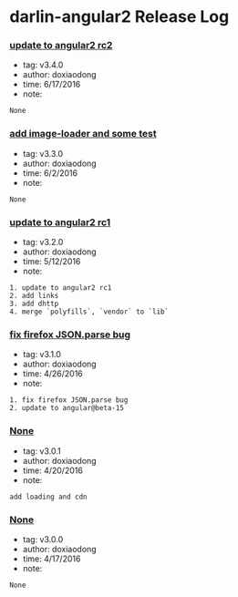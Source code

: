 # darlin-angular2 Release Log  


### [update to angular2 rc2](https://github.com/doxiaodong/darlin-angular2/releases/tag/v3.4.0)  
* tag: v3.4.0  
* author: doxiaodong  
* time: 6/17/2016  
* note: 
```
None  
```  

### [add image-loader and some test](https://github.com/doxiaodong/darlin-angular2/releases/tag/v3.3.0)  
* tag: v3.3.0  
* author: doxiaodong  
* time: 6/2/2016  
* note: 
```
None  
```  

### [update to angular2 rc1](https://github.com/doxiaodong/darlin-angular2/releases/tag/v3.2.0)  
* tag: v3.2.0  
* author: doxiaodong  
* time: 5/12/2016  
* note: 
```
1. update to angular2 rc1
2. add links
3. add dhttp
4. merge `polyfills`, `vendor` to `lib`  
```  

### [fix firefox JSON.parse bug ](https://github.com/doxiaodong/darlin-angular2/releases/tag/v3.1.0)  
* tag: v3.1.0  
* author: doxiaodong  
* time: 4/26/2016  
* note: 
```
1. fix firefox JSON.parse bug 
2. update to angular@beta-15  
```  

### [None](https://github.com/doxiaodong/darlin-angular2/releases/tag/v3.0.1)  
* tag: v3.0.1  
* author: doxiaodong  
* time: 4/20/2016  
* note: 
```
add loading and cdn  
```  

### [None](https://github.com/doxiaodong/darlin-angular2/releases/tag/v3.0.0)  
* tag: v3.0.0  
* author: doxiaodong  
* time: 4/17/2016  
* note: 
```
None  
```  

